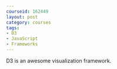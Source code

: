 ```yaml
---
courseid: 162449
layout: post
category: courses
tags:
- D3
- JavaScript
- Frameworks
---
```



D3 is an awesome visualization framework.
